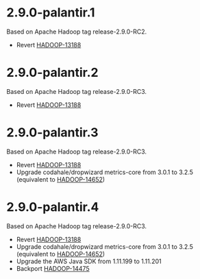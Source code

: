 # 2.9.0-palantir.1

Based on Apache Hadoop tag release-2.9.0-RC2.

* Revert [HADOOP-13188](https://issues.apache.org/jira/browse/HADOOP-13188)

# 2.9.0-palantir.2

Based on Apache Hadoop tag release-2.9.0-RC3.

* Revert [HADOOP-13188](https://issues.apache.org/jira/browse/HADOOP-13188)

# 2.9.0-palantir.3

Based on Apache Hadoop tag release-2.9.0-RC3.

* Revert [HADOOP-13188](https://issues.apache.org/jira/browse/HADOOP-13188)
* Upgrade codahale/dropwizard metrics-core from 3.0.1 to 3.2.5 (equivalent to [HADOOP-14652](https://issues.apache.org/jira/browse/HADOOP-14652))

# 2.9.0-palantir.4

Based on Apache Hadoop tag release-2.9.0-RC3.

* Revert [HADOOP-13188](https://issues.apache.org/jira/browse/HADOOP-13188)
* Upgrade codahale/dropwizard metrics-core from 3.0.1 to 3.2.5 (equivalent to [HADOOP-14652](https://issues.apache.org/jira/browse/HADOOP-14652))
* Upgrade the AWS Java SDK from 1.11.199 to 1.11.201
* Backport [HADOOP-14475](https://issues.apache.org/jira/browse/HADOOP-14475)
